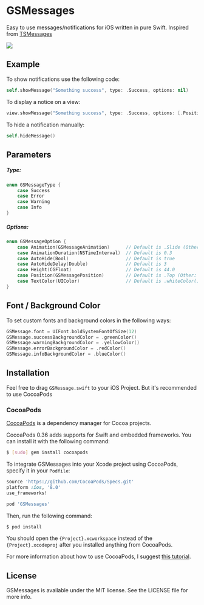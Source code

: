 # GSMessages

Easy to use messages/notifications for iOS written in pure Swift. Inspired from [TSMessages](https://github.com/KrauseFx/TSMessages)

![](https://github.com/wxxsw/GSMessages/blob/master/demo.gif)

## Example

To show notifications use the following code:
```Swift
self.showMessage("Something success", type: .Success, options: nil)
```

To display a notice on a view:
```Swift
view.showMessage("Something success", type: .Success, options: [.Position(.Bottom)])
```

To hide a notification manually:
```Swift
self.hideMessage()
```

## Parameters

##### Type:

```Swift
enum GSMessageType {
    case Success
    case Error
    case Warning
    case Info
}
```

##### Options:

```Swift
enum GSMessageOption {
    case Animation(GSMessageAnimation)      // Default is .Slide (Other: .Fade)
    case AnimationDuration(NSTimeInterval)  // Default is 0.3
    case AutoHide(Bool)                     // Default is true
    case AutoHideDelay(Double)              // Default is 3
    case Height(CGFloat)                    // Default is 44.0
    case Position(GSMessagePosition)        // Default is .Top (Other: .Bottom)
    case TextColor(UIColor)                 // Default is .whiteColor()
}
```

## Font / Background Color

To set custom fonts and background colors in the following ways:
```Swift
GSMessage.font = UIFont.boldSystemFontOfSize(12)
GSMessage.successBackgroundColor = .greenColor()
GSMessage.warningBackgroundColor = .yellowColor()
GSMessage.errorBackgroundColor = .redColor()
GSMessage.infoBackgroundColor = .blueColor()
```

## Installation

Feel free to drag `GSMessage.swift` to your iOS Project. But it's recommended to use CocoaPods

### CocoaPods

[CocoaPods](http://cocoapods.org) is a dependency manager for Cocoa projects.

CocoaPods 0.36 adds supports for Swift and embedded frameworks. You can install it with the following command:

```bash
$ [sudo] gem install cocoapods
```

To integrate GSMessages into your Xcode project using CocoaPods, specify it in your `Podfile`:

```ruby
source 'https://github.com/CocoaPods/Specs.git'
platform :ios, '8.0'
use_frameworks!

pod 'GSMessages'
```

Then, run the following command:

```bash
$ pod install
```

You should open the `{Project}.xcworkspace` instead of the `{Project}.xcodeproj` after you installed anything from CocoaPods.

For more information about how to use CocoaPods, I suggest [this tutorial](http://www.raywenderlich.com/64546/introduction-to-cocoapods-2).

## License

GSMessages is available under the MIT license. See the LICENSE file for more info.
